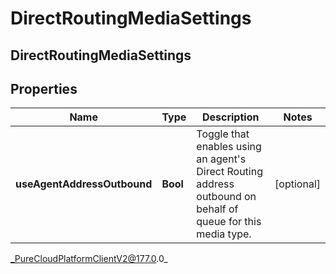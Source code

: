 # DirectRoutingMediaSettings

## DirectRoutingMediaSettings

## Properties

|Name | Type | Description | Notes|
|------------ | ------------- | ------------- | -------------|
| **useAgentAddressOutbound** | **Bool** | Toggle that enables using an agent&#39;s Direct Routing address outbound on behalf of queue for this media type. | [optional] |



_PureCloudPlatformClientV2@177.0.0_
